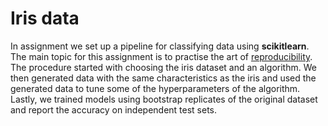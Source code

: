 # Iris data

In assignment we set up a pipeline for classifying data using **scikitlearn**. The main topic for this assignment is to practise the art of [reproducibility](https://en.wikipedia.org/wiki/Reproducibility). The procedure started with choosing the iris dataset and an algorithm. We then generated data with the same characteristics as the iris and used the generated data to tune some of the hyperparameters of the algorithm. Lastly, we trained models using bootstrap replicates of the original dataset and report the accuracy on independent test sets.

